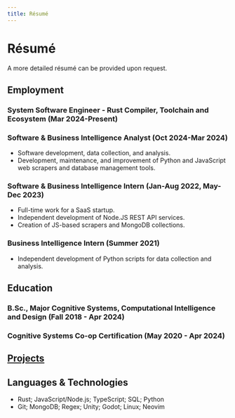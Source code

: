 ```yaml
---
title: Résumé
---
```


# Résumé

A more detailed résumé can be provided upon request.

## Employment

### System Software Engineer - Rust Compiler, Toolchain and Ecosystem (Mar 2024-Present)

### Software & Business Intelligence Analyst (Oct 2024-Mar 2024)

- Software development, data collection, and analysis.
- Development, maintenance, and improvement of Python and JavaScript web scrapers and database management tools.

### Software & Business Intelligence Intern (Jan-Aug 2022, May-Dec 2023)

- Full-time work for a SaaS startup.
- Independent development of Node.JS REST API services.
- Creation of JS-based scrapers and MongoDB collections.

### Business Intelligence Intern (Summer 2021)

- Independent development of Python scripts for data collection and analysis.

## Education

### B.Sc., Major Cognitive Systems, Computational Intelligence and Design (Fall 2018 - Apr 2024)

### Cognitive Systems Co-op Certification (May 2020 - Apr 2024)

## [Projects](/projects.html)

## Languages & Technologies

- Rust; JavaScript/Node.js; TypeScript; SQL; Python
- Git; MongoDB; Regex; Unity; Godot; Linux; Neovim
